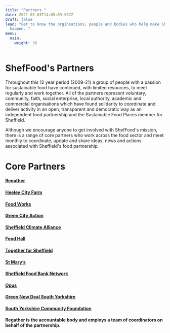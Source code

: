 ```yaml
---
title: "Partners "
date: 2021-05-03T14:05:09.557Z
draft: false
lead: "Get to know the orginsations, people and bodies who help make ShefFood
  happen. "
menu:
  main:
    weight: 30
---
```

# ShefFood's Partners

Throughout this 12 year period (2009-21) a group of people with a passion for sustainable food have continued, with limited resources, to meet regularly and work together. All of the partners represent voluntary, community, faith, social enterprise, local authority, academic and commercial organisations which have found solidarity to coordinate and deliver activity in an open, transparent and democratic way as an independent food partnership and the Sustainable Food Places member for Sheffield. 

Although we encourage anyone to get involved with ShefFood's mission, there is a range of core partners who work across the food sector and meet monthly to coordinate, update and share ideas, news and actions associated with Sheffield's food partnership. 

# Core Partners

#### **[Regather](https://regather.net/)**

#### **[Heeley City Farm](https://www.heeleyfarm.org.uk/)**

#### **[Food Works](https://thefoodworks.org/)**

#### **[Green City Action](https://www.facebook.com/GreenCityAction/)**

#### **[Sheffield Climate Alliance](https://www.sheffieldclimatealliance.net/)**

#### **[Food Hall](https://www.foodhallproject.org/)**

#### **[Together for Sheffield](https://www.togetherforsheffield.co.uk/)**

#### **[St Mary’s](https://www.stmarys-church.co.uk/)**

#### **[Sheffield Food Bank Network](http://www.sheffieldfoodbank.org.uk/)**

#### **[Opus](http://weareopus.org/?v=79cba1185463)**

#### **[Green New Deal South Yorkshire](https://www.facebook.com/Green-New-Deal-UK-South-Yorkshire-100629195061551/)**

#### **[South Yorkshire Community Foundation](https://www.sycf.org.uk/)**

**Regather is the accountable body and employs a team of coordinators on behalf of the partnership.**